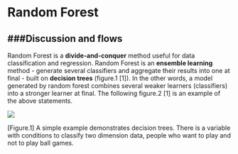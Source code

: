 # Random Forest

<script src="../../js/general.js"></script>

###Discussion and flows
---

Random Forest is a **divide-and-conquer** method useful for data classification and 
regression. Random Forest is an **ensemble learning** method - generate several classifiers and 
aggregate their results into one at final - built on **decision trees** (figure.1 [1]). In the other 
words, a model generated by random forest combines several weaker learners (classifiers) into 
a stronger learner at final. The following figure.2 [1] is an example of the above statements. 

![](../../images/rf_decision-tree.png)

[Figure.1] A simple example demonstrates decision trees. There is a variable with conditions to classify two dimension data, people who want to play and not to play ball games. 

